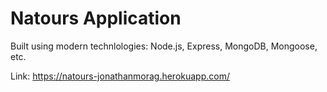 # Natours Application

Built using modern technlologies: Node.js, Express, MongoDB, Mongoose, etc.

Link: https://natours-jonathanmorag.herokuapp.com/
